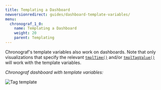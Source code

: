 ```yaml
---
title: Templating a Dashboard
newversionredirect: guides/dashboard-template-variables/
menu:
  chronograf_1_0:
    name: Templating a Dashboard
    weight: 20
    parent: Templating
---
```


Chronograf's template variables also work on dashboards.
Note that only visualizations that specify the relevant [`tmplTime()`](/chronograf/v1.0/templating/template_time_range/) and/or
[`tmplTagValue()`](/chronograf/v1.0/templating/template_tag_values/) will work with the template variables.

*Chronograf dashboard with template variables:*

![Tag template](/img/chronograf/v0.11/template-dashboard.gif)

